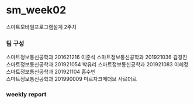 # sm_week02
스마트모바일프로그램설계 2주차     
### 팀 구성   
스마트정보통신공학과 201621216 이준석
스마트정보통신공학과 201921036 김경진
스마트정보통신공학과 201921054 박유리
스마트정보통신공학과 201921083 이혜정
스마트정보통신공학과 201921104 홍수빈   
스마트정보통신공학과 201990009 미르자크메더브 사르더르   
   
### weekly report   
